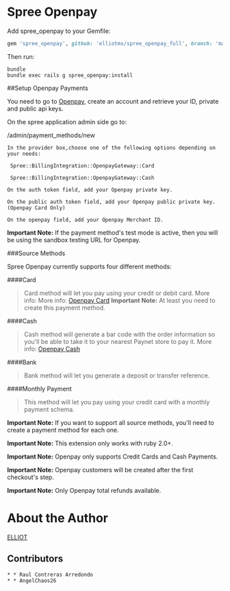 Spree Openpay
==============

Add spree_openpay to your Gemfile:

```ruby
gem 'spree_openpay', github: 'elliotmx/spree_openpay_full', branch: 'master'
```

Then run:

```shell
bundle
bundle exec rails g spree_openpay:install
```

##Setup Openpay Payments

You need to go to [Openpay](https://www.openpay.mx/), create an account and retrieve your ID, private and public api keys.

On the spree application admin side go to:

/admin/payment_methods/new

    In the provider box,choose one of the following options depending on your needs:

     Spree::BillingIntegration::OpenpayGateway::Card

     Spree::BillingIntegration::OpenpayGateway::Cash

    On the auth token field, add your Openpay private key.

    On the public auth token field, add your Openpay public private key. (Openpay Card Only)
    
    On the openpay field, add your Openpay Merchant ID.

**Important Note:** If the payment method's test mode is active, then you will be using the sandbox testing URL for Openpay.

###Source Methods

Spree Openpay currently supports four different methods:

####Card
>Card method will let you pay using your credit or debit card. More info: More info: [Openpay Card](https://www.openpay.mx/docs/save-card.html)
**Important Note:** At least you need to create this payment method.

####Cash
>Cash method will generate a bar code with the order information so you'll be able to take it to your nearest Paynet store to pay it. More info: [Openpay Cash](https://www.openpay.mx/docs/store-charge.html)

####Bank
>Bank method will let you generate a deposit or transfer reference.

####Monthly Payment
>This method will let you pay using your credit card with a monthly payment schema.

**Important Note:** If you want to support all source methods, you'll need to create a payment method for each one.

**Important Note:** This extension only works with ruby 2.0+.

**Important Note:** Openpay only supports Credit Cards and Cash Payments.

**Important Note:** Openpay customers will be created after the first checkout's step.

**Important Note:** Only Openpay total refunds available.

# About the Author

[ELLIOT](http://elliot.mx/)

## Contributors
    * * Raul Contreras Arredondo  
    * * AngelChaos26
